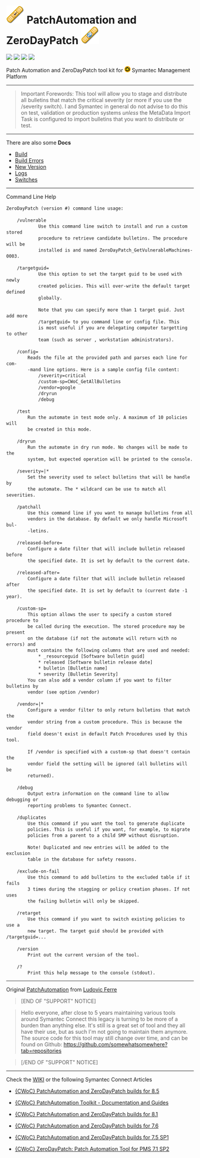 # ![Band Aid Symantec](docs/band_aid_Symantec.png) PatchAutomation and ZeroDayPatch ![Band Aid Protirus](docs/band_aid_Protirus.png)

![](https://img.shields.io/badge/language-c%23-green.svg)
![](https://img.shields.io/badge/tag-smp-yellow.svg)
![](https://img.shields.io/badge/tag-symantec-yellow.svg)
![](https://img.shields.io/badge/tag-patch-yellow.svg)

Patch Automation and ZeroDayPatch tool kit for ![SMP](docs/smp.png) Symantec Management Platform

---

> Important Forewords: This tool will allow you to stage and distribute all bulletins that match the critical severity (or more if you use the /severity switch). I and Symantec in general do not advise to do this on test, validation or production systems _unless_ the MetaData Import Task is configured to import bulletins that you want to distribute or test.

---

There are also some **Docs**

- [Build](/docs/BUILD.md)
- [Build Errors](/docs/BUILDERRORS.md)
- [New Version](/docs/NEWVERSION.md)
- [Logs](/docs/LOGS.md)
- [Switches](/docs/SWITCHES.md)

---

Command Line Help

```
ZeroDayPatch (version #) command line usage:

    /vulnerable
            Use this command line switch to install and run a custom stored
            procedure to retrieve candidate bulletins. The procedure will be
            installed is and named ZeroDayPatch_GetVulnerableMachines-0003.

    /targetguid=
            Use this option to set the target guid to be used with newly 
            created policies. This will over-write the default target defined
            globally.
			
            Note that you can specify more than 1 target guid. Just add more
            /targetguid= to you command line or config file. This
            is most useful if you are delegating computer targetting to other
            team (such as server , workstation administrators).

    /config=
        Reads the file at the provided path and parses each line for com-
        -mand line options. Here is a sample config file content:
            /severity=critical
            /custom-sp=CWoC_GetAllBulletins
            /vendor=google
            /dryrun
            /debug

    /test   
        Run the automate in test mode only. A maximum of 10 policies will
        be created in this mode.

    /dryrun 
        Run the automate in dry run mode. No changes will be made to the 
        system, but expected operation will be printed to the console.

    /severity=|*
        Set the severity used to select bulletins that will be handle by 
        the automate. The * wildcard can be use to match all severities.

    /patchall
        Use this command line if you want to manage bulletins from all
        vendors in the database. By default we only handle Microsoft bul-
        -letins.

    /released-before=
        Configure a date filter that will include bulletin released before
        the specified date. It is set by default to the current date.

    /released-after=
        Configure a date filter that will include bulletin released after
        the specified date. It is set by default to (current date -1 year).

    /custom-sp=
        This option allows the user to specify a custom stored procedure to
        be called during the execution. The stored procedure may be present
        on the database (if not the automate will return with no errors) and
        must contains the following columns that are used and needed:
            * _resourceguid [Software bulletin guid]
            * released [Software bulletin release date]
            * bulletin [Bulletin name]
            * severity [Bulletin Severity]
        You can also add a vendor column if you want to filter bulletins by
        vendor (see option /vendor)

    /vendor=|*
        Configure a vendor filter to only return bulletins that match the
        vendor string from a custom procedure. This is because the vendor
        field doesn't exist in default Patch Procedures used by this tool.

        If /vendor is specified with a custom-sp that doesn't contain the
        vendor field the setting will be ignored (all bulletins will be
        returned).

    /debug
        Output extra information on the command line to allow debugging or
        reporting problems to Symantec Connect.

    /duplicates
        Use this command if you want the tool to generate duplicate
        policies. This is useful if you want, for example, to migrate
        policies from a parent to a child SMP without disruption.

        Note! Duplicated and new entries will be added to the exclusion 
        table in the database for safety reasons.

    /exclude-on-fail
        Use this command to add bulletins to the excluded table if it fails
        3 times during the stagging or policy creation phases. If not uses
        the failing bulletin will only be skipped.

    /retarget
        Use this command if you want to switch existing policies to use a
        new target. The target guid should be provided with /targetguid=...

    /version
        Print out the current version of the tool.

    /?
        Print this help message to the console (stdout).
```

---

Original [PatchAutomation](https://github.com/somewhatsomewhere/patchautomation) from [Ludovic Ferre
](https://www.symantec.com/connect/user/ludovic-ferre)

>[END OF "SUPPORT" NOTICE]

>Hello everyone, after close to 5 years maintaining various tools around Symantec Connect this legacy is turning to be more of a burden than anything else.
>It's still is a great set of tool and they all have their use, but as such I'm not going to maintain them anymore.
>The source code for this tool may still change over time, and can be found on Github: https://github.com/somewhatsomewhere?tab=repositories

>[/END OF "SUPPORT" NOTICE]

---

Check the [WIKI](https://github.com/Protirus/patchautomation/wiki) or the following Symantec Connect Articles

- [{CWoC} PatchAutomation and ZeroDayPatch builds for 8.5](https://www.symantec.com/connect/articles/cwoc-patchautomation-and-zerodaypatch-builds-85)

- [{CWoC} PatchAutomation Toolkit - Documentation and Guides](https://www.symantec.com/connect/articles/cwoc-patchautomation-toolkit-documentation-and-guides)

- [{CWoC} PatchAutomation and ZeroDayPatch builds for 8.1](https://www.symantec.com/connect/downloads/cwoc-patchautomation-and-zerodaypatch-builds-81)

- [{CWoC} PatchAutomation and ZeroDayPatch builds for 7.6](https://www.symantec.com/connect/downloads/cwoc-patchautomation-and-zerodaypatch-builds-76)

- [{CWoC} PatchAutomation and ZeroDayPatch builds for 7.5 SP1](https://www.symantec.com/connect/downloads/cwoc-patchautomation-and-zerodaypatch-builds-75-sp1)

- [{CWoC} ZeroDayPatch: Patch Automation Tool for PMS 7.1 SP2](https://www.symantec.com/connect/downloads/cwoc-zerodaypatch-patch-automation-tool-pms-71-sp2)